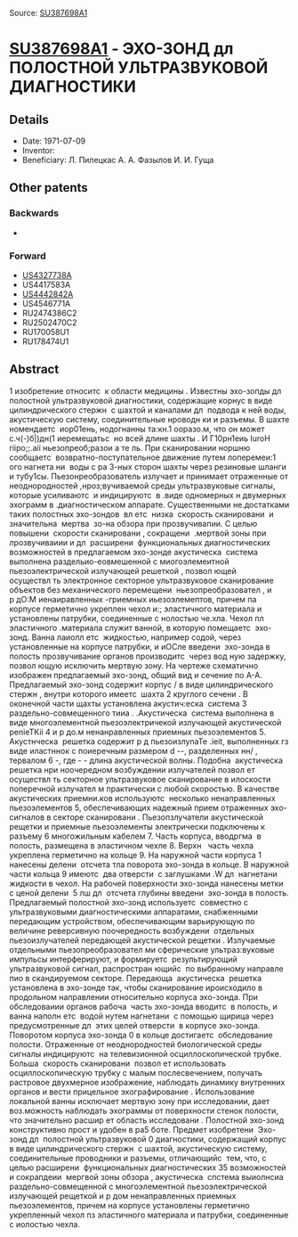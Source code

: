 Source: [SU387698A1](https://patents.google.com/patent/SU387698A1)

# [SU387698A1](SU387698A1.md) - ЭХО-ЗОНД дл ПОЛОСТНОЙ УЛЬТРАЗВУКОВОЙ ДИАГНОСТИКИ

## Details

* Date: 1971-07-09
* Inventor: 
* Beneficiary: Л. Пилецкас А. А. Фазылов И. И. Гуща

## Other patents

### Backwards
 * 
### Forward
 * [US4327738A](US4327738A.md)
 * US4417583A
 * [US4442842A](US4442842A.md)
 * US4546771A
 * RU2474386C2
 * RU2502470C2
 * RU170058U1
 * RU178474U1
## Abstract

1
изобретение относитс  к области медицины .
Известны эхо-зопды дл  полостной ультразвуковой  диагностики, содержащие корнус в виде цилиндрического стержн  с шахтой и каналами дл  подвода к ней воды, акустическую  систему, соединительные нроводн ки и разъемы. В шахте номендаетс  иор01ень, нодогнанны та:кн.1 ооразо.м, что он может с.ч(-)б|)дн(1 иеремещатьс  но всей длине шахты . И Г10рн1еиь luroH riipo;;.aii ньезопреоб;разои  а те ль.
При сканировании норшню сообщаетс  возвратно-поступательное  движение путем лоперемеи:1 ого  нагнета ни  воды с ра 3-ных сторон шахты через резиновые шланги и тубу1сы. Пьезонреобразователь излучает и принимает отраженные от неоднородностей ,нроз;вучиваемой  среды ультразвуковые сигналы, которые усиливаютс  и индицируютс  в .виде одномерных  н двумерных эхограмм в .диагностическом  аппарате.
Существенными не.достатками таких полостных  эхо-зондов  вл етс  низка  скорость сканировани  и значительна  мертва  зо-на обзора при прозвучивапии.
С целью повышени  скорости сканировани , сокращени  .мертвой зоны при лрозвучиваиии  и дл  расширени  функциональных диагностических возможностей в предлагаемом  эхо-зонде акустическа  система выполнена  раздельио-еовмешенной с миогоэлемеитной  пьезоэлектрической излучающей решеткой , позвол ющей осуществл ть электронное секторное ультразвуковое сканирование объектов  без механического перемещени  ньезопреобразовател , и р дО:М иенаиравленных -гриемных иьезоэлемептов, причем па корпусе  герметично укреплен чехол и:; эластичного материала и установлены патрубки, соединенные  с нолостью че.хла. Чехол пл эластичного .материала служит ванной, в которую помещаетс  эхо-зонд. Ванна лаиолл етс  жидкостью, например содой, через установленные на корпусе  патрубки, и иОСле введени  эхо-зонда в полость прозвучивание органов производитс  через вод ную задержку, позвол ющую исключить  мертвую зону.
На чертеже схематично изображен предлагаемый  эхо-зонд, общий вид и сечение по А-А.
Предлагаемый эхо-зонд содержит корпус / в виде цилиндрического стержн , внутри которого  имеетс  шахта 2 круглого сечени . В оконечной части щахты установлена акустич:еска  система 3 раздельно-совмещенного тииа . .Акустическа  система выполнена в виде многоэлементной пьезоэлектричекой излучающей  акустической penieTKii 4 и р до.м ненанравленных  приемных пьезоэлементов 5. Акустнческа  решетка содержит р д пьезоизлуnaTe .ieit, выполненных гз виде иластннок с поиеречным  размером d --, разделенных нн/ , тервалом 6 -, где - - длина акустической
волны. Подобна  акустическа  решетка нри ноочередном возбуждении излучателей позвол ет  осуществл ть секторное ультразвуковое сканирование в илоскости поперечной излучател м  практически с любой скоростью. В качестве  акустических приемни.ков используютс  несколько ненаправленных пьезоэлементов 5, обеспечивающих надежный прием отраженных эхо-сигналов в секторе сканировани . Пьезопзлучатели  акустической рещетки и приемные пьезоэлементы электрически подключены к разъему 6 многожильным кабелем 7. Часть корпуса, вводргма  в полость, размещена в эластичном чехле 8. Верхн   часть чехла укреплена  герметично на кольце 9. На наружной части корпуса 1 нанесены делени  отсчета тла поворота эхо-зонда в кольце. В наружной  части кольца 9 имеютс  два отверсти  с заглушками .W дл  нагнетани  жидкости в чехол.
На рабочей поверхности эхо-зонда нанесены  метки с ценой делени  5 лш дл  отсчета глубины введени  эхо-зонда в полость.
Предлагаемый полостной эхо-зонд используетс  совместно с ультразвуковыми диагностическими  аппаратами, снабженными передающим  устройством, обеспечивающим варьирующую по величине реверсивную поочередность  возбуждени  отдельных пьезоизлучателей  передающей акустической рещетки . Излучаемые отдельными пьезопреобразовател ми  сферические ультраз:вуковые импульсы  интерферируют, и формируетс  результирующий  ультразвуковой сигнал, распростран ющийс  по выбранному направле пио  в скандируемом секторе.
Передающа  акустическа  решетка установлена  в эхо-зонде так, чтобы сканирование ироисходило в продольном направлении относительно  корпуса эхо-зонда. При обследоваиии  органов рабоча  часть эхо-зонда вводитс  в полость, и ванна наполн етс  водой нутем  нагнетани  с помощью щирица через предусмотренные  дл  этих целей отверсти  в корпусе  эхо-зонда. Поворотом корпуса эхо-зонда
0 в кольце достигаетс  обследование полости. Отраженные от неоднородностей биологической  среды сигналы индицируютс  на телевизионной  осциллоскопической трубке. Больша  скорость сканировани  позвол ет использовать осциллоскопическую трубку с малым послесвечением, получать растровое двухмерное  изображение, наблюдать динамику внутренних  органов и вести прицельное эхографирование . Использование локальной ванны исключает мертвую зону при исследовании, дает  воз.можность наблюдать эхограммы от поверхности  стенок полости, что значительно расшир ет область исследовани . Полостной эхо-зонд конструктивно прост и удобен в ра5  боте.
Предмет изобретени 
Эхо-зонд дл  полостной ультразвуковой 0 диагностики, содержащий корпус в виде цилиндрического  стержн  с шахтой, акустическую  систему, соединительные проводники и разъемы, отличающийс  тем, что, с целью расширени  функциональных диагностических
35 возможностей и сокрапдеии  мергвой зоны обзора , акустическа  спстема выиолнсиа раздельно-совмещенной  с многоэлементной пьезоэлектрической  излучающей рещеткой и р дом ненаправленных приемных пьезоэлементов,
 причем на корпусе установлены герметично укрепленный чехол пз эластичного материала и патрубки, соединенные с иолостью чехла.